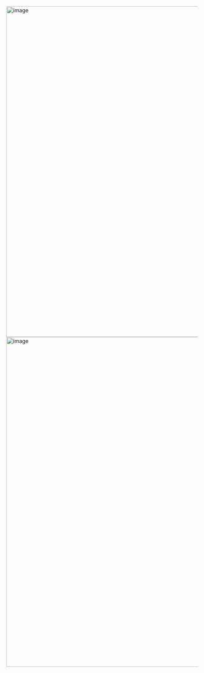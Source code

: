 <img width="1919" height="872" alt="image" src="https://github.com/user-attachments/assets/4c7391b3-f812-4adf-abf8-b1d111a10cb6" />

<img width="1919" height="870" alt="image" src="https://github.com/user-attachments/assets/73560f7d-94aa-4c7f-a71f-4e567e628f8d" />

